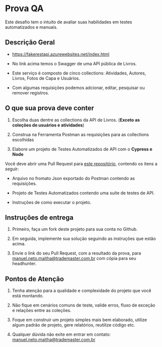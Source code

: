 # Prova QA

Este desafio tem o intuito de avaliar suas habilidades em testes automatizados e manuais.

## Descrição Geral

- https://fakerestapi.azurewebsites.net/index.html

- No link acima temos o Swagger de uma API pública de Livros.

- Este serviço é composto de cinco collections: Atividades, Autores, Livros, Fotos de Capa e Usuários.

- Com algumas requisições podemos adcionar, editar, pesquisar ou remover registros.

## O que sua prova deve conter

1. Escolha duas dentre as collections da API de Livros. (**Exceto as coleções de usuários e atividades**)

2. Construa na Ferramenta Postman as requisições para as collections escolhidas

3. Elabore um projeto de Testes Automatizados de API com o **Cypress e Node**

Você deve abrir uma Pull Request para [este repositório](https://github.com/mbnetobr/prova-qa), contendo os itens a seguir:

- Arquivo no fromato Json exportado do Postman contendo as requisições.

- Projeto de Testes Automatizados contendo uma suíte de testes de API.

- Instruções de como executar o projeto.

## Instruções de entrega

1. Primeiro, faça um fork deste projeto para sua conta no Github.
 
2. Em seguida, implemente sua solução seguindo as instruções que estão acima.

3. Envie o link do seu Pull Request, com a resultado da prova, para manuel.neto.maitha@trademaster.com.br com cópia para seu headhunter.

## Pontos de Atenção

1. Tenha atenção para a qualidade e complexidade do projeto que você está montando.

2. Não fique em cenários comuns de teste, valide erros, fluxo de exceção e relações entre as coleções.

3. Foque em construir um projeto simples mais bem elaborado, utilize algum padrão de projeto, gere relatórios, reutilize código etc.

4. Qualquer dúvida não exite em entrar em contato: manuel.neto.maitha@trademaster.com.br
